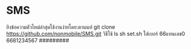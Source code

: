 # SMS
ยิงข้อความตัวไหม่ล่าสุดใช้งานง่ายโดย:ตานนท์
git clone https://github.com/nonmobile/SMS.git
วิธีใช้
ls
sh set.sh
ใส่เบอร์ 66แทนเลข0 6681234567
#########

